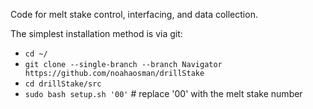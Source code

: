 
Code for melt stake control, interfacing, and data collection.

The simplest installation method is via git:
- `cd ~/`
- `git clone --single-branch --branch Navigator https://github.com/noahaosman/drillStake`
- `cd drillStake/src`
- `sudo bash setup.sh '00'`  # replace '00' with the melt stake number